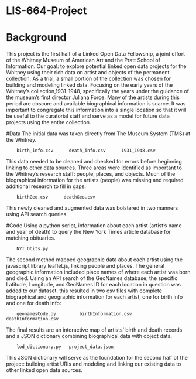 # LIS-664-Project
# Background
This project is the first half of a Linked Open Data Fellowship, a joint effort of the Whitney Museum of American Art and the Pratt School of Information. Our goal: to explore potential linked open data projects for the Whitney using their rich data on artist and objects of the permanent collection. As a trial, a small portion of the collection was chosen for building and modeling linked data. Focusing on the early years of the Whitney’s collection,1931-1948, specifically the years under the guidance of the museum’s first director Juliana Force. Many of the artists during this period are obscure and available biographical information is scarce. It was important to congregate this information into a single location so that it will be useful to the curatorial staff and serve as a model for future data projects using the entire collection.

#Data
The initial data was taken directly from The Museum System (TMS) at the Whitney.

        birth_info.csv		death_info.csv		1931_1948.csv

This data needed to be cleaned and checked for errors before beginning linking to other data sources. Three areas were identified as important to the Whitney’s research staff: people, places, and objects. Much of the biographical information for the artists (people) was missing and required additional research to fill in gaps. 
	
        birthGeo.csv	  deathGeo.csv

This newly cleaned and augmented data was bolstered in two manners using API search queries. 

#Code
Using a python script, information about each artist (artist’s name and year of death) to query the New York Times article database for matching obituaries. 

        NYT_Obits.py

The second method mapped geographic data about each artist using the javascript library leaflet.js, linking people and places. The general geographic information included place names of where each artist was born and died. Using an API search of the GeoNames database, the specific Latitude, Longitude, and GeoNames ID for each location in question was added to our dataset. this resulted in two csv files with complete biographical and geographic information for each artist, one for birth info and one for death info:

        geonamesCode.py         birthInformation.csv            deathInformation.csv
The final results are an interactive map of artists’ birth and death records and a JSON dictionary combining biographical data with object data. 

        lod_dictionary.py	project_data.json
This JSON dictionary will serve as the foundation for the second half of the project: building artist URIs and modeling and linking our existing data to other linked open data sources.


